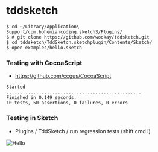 # tddsketch

```
$ cd ~/Library/Application\ Support/com.bohemiancoding.sketch3/Plugins/
$ # git clone https://github.com/wookay/tddsketch.git
$ cd tddsketch/TddSketch.sketchplugin/Contents/Sketch/
$ open examples/hello.sketch
```


### Testing with CocoaScript

* https://github.com/ccgus/CocoaScript

```
Started
..................................................
Finished in 0.149 seconds.
10 tests, 50 assertions, 0 failures, 0 errors
```


### Testing in Sketch

* Plugins / TddSketch / run regressIon tests (shift cmd i)

![Hello](https://github.com/wookay/tddsketch/raw/master/TddSketch.sketchplugin/Contents/Sketch/examples/hello.png)
